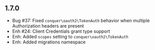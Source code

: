 1.7.0
-----
- Bug #37: Fixed `conquer\oauth2\TokenAuth` behavior when multiple Authorization headers are present
- Enh #24: Client Credentials grant type support
- Enh: Added `scopes` setting to `conquer\oauth2\TokenAuth`
- Enh: Added migrations namespace

